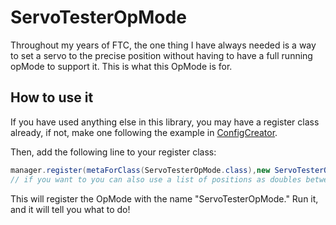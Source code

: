 # ServoTesterOpMode

Throughout my years of FTC, the one thing I have always needed is a way to set a servo to the
precise position without
having to have a full running opMode to support it. This is what this OpMode is for.

## How to use it

If you have used anything else in this library, you may have a register class already, if not, make
one following the
example in [ConfigCreator](Config-Creator.md).

Then, add the following line to your register class:

```java
manager.register(metaForClass(ServoTesterOpMode.class),new ServoTesterOpMode("servo"));
// if you want to you can also use a list of positions as doubles between -1 and 1 as the second parameter
```

This will register the OpMode with the name "ServoTesterOpMode." Run it, and it will tell you what
to do!